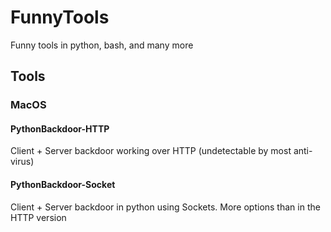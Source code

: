 # FunnyTools
Funny tools in python, bash, and many more


## Tools

### MacOS 

#### PythonBackdoor-HTTP
Client + Server backdoor working over HTTP (undetectable by most anti-virus)

#### PythonBackdoor-Socket
Client + Server backdoor in python using Sockets. More options than in the HTTP version